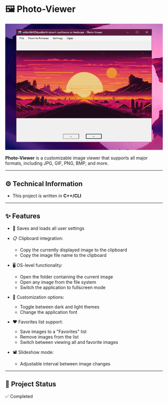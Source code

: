 ﻿# 🖼️ Photo-Viewer
![Program Window](img/PhotoViewer.png)

**Photo-Viewer** is a customizable image viewer that supports all major formats, including JPG, GIF, PNG, BMP, and more.

---

## ⚙ Technical Information
- This project is written in **C++/CLI**
---

## ✨ Features

- 💾 Saves and loads all user settings

- 📋 Clipboard integration:
  - Copy the currently displayed image to the clipboard
  - Copy the image file name to the clipboard

- 🖥 OS-level functionality:
  - Open the folder containing the current image
  - Open any image from the file system
  - Switch the application to fullscreen mode

- 🎨 Customization options:
  - Toggle between dark and light themes
  - Change the application font

- ❤️ Favorites list support:
  - Save images to a "Favorites" list
  - Remove images from the list
  - Switch between viewing all and favorite images

- 📽 Slideshow mode:
  - Adjustable interval between image changes

---

## 📁 Project Status
✅ Completed
